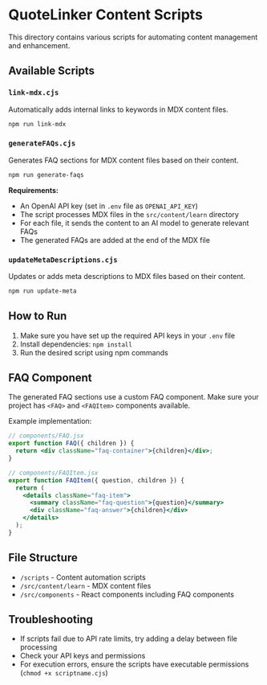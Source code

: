 # QuoteLinker Content Scripts

This directory contains various scripts for automating content management and enhancement.

## Available Scripts

### `link-mdx.cjs`

Automatically adds internal links to keywords in MDX content files.

```bash
npm run link-mdx
```

### `generateFAQs.cjs`

Generates FAQ sections for MDX content files based on their content.

```bash
npm run generate-faqs
```

**Requirements:**
- An OpenAI API key (set in `.env` file as `OPENAI_API_KEY`)
- The script processes MDX files in the `src/content/learn` directory
- For each file, it sends the content to an AI model to generate relevant FAQs
- The generated FAQs are added at the end of the MDX file

### `updateMetaDescriptions.cjs` 

Updates or adds meta descriptions to MDX files based on their content.

```bash
npm run update-meta
```

## How to Run

1. Make sure you have set up the required API keys in your `.env` file
2. Install dependencies: `npm install`
3. Run the desired script using npm commands

## FAQ Component

The generated FAQ sections use a custom FAQ component. Make sure your project has 
`<FAQ>` and `<FAQItem>` components available.

Example implementation:

```jsx
// components/FAQ.jsx
export function FAQ({ children }) {
  return <div className="faq-container">{children}</div>;
}

// components/FAQItem.jsx
export function FAQItem({ question, children }) {
  return (
    <details className="faq-item">
      <summary className="faq-question">{question}</summary>
      <div className="faq-answer">{children}</div>
    </details>
  );
}
```

## File Structure

- `/scripts` - Content automation scripts
- `/src/content/learn` - MDX content files
- `/src/components` - React components including FAQ components

## Troubleshooting

- If scripts fail due to API rate limits, try adding a delay between file processing
- Check your API keys and permissions
- For execution errors, ensure the scripts have executable permissions (`chmod +x scriptname.cjs`)
